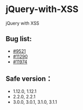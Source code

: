 # jQuery-with-XSS
jQuery with XSS

## Bug list:
- [#9521](https://bugs.jquery.com/ticket/9521)
- [#11290](https://bugs.jquery.com/ticket/11290)
- [#11974](https://bugs.jquery.com/ticket/11974)

## Safe version：
- 1.12.0, 1.12.1
- 2.2.0, 2.2.1
- 3.0.0, 3.0.1, 3.1.0, 3.1.1
